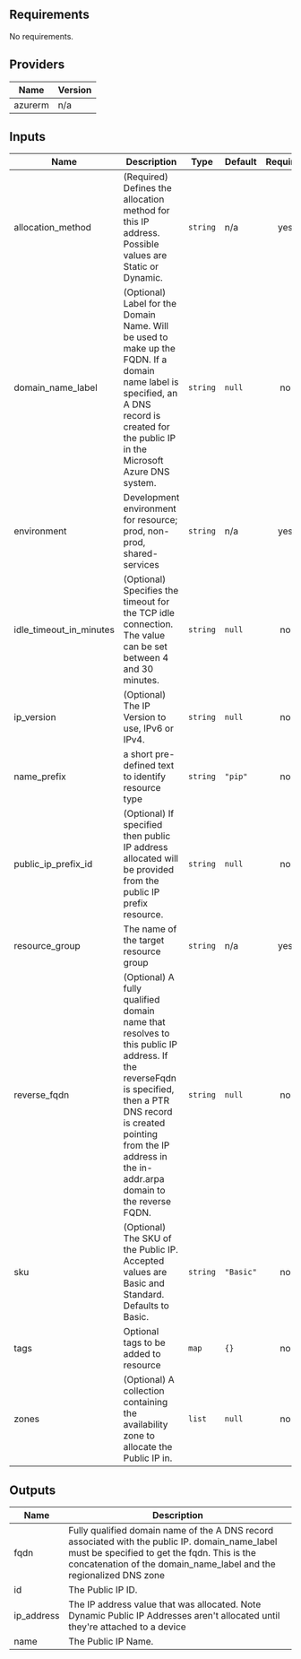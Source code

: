 ## Requirements

No requirements.

## Providers

| Name | Version |
|------|---------|
| azurerm | n/a |

## Inputs

| Name | Description | Type | Default | Required |
|------|-------------|------|---------|:--------:|
| allocation\_method | (Required) Defines the allocation method for this IP address. Possible values are Static or Dynamic. | `string` | n/a | yes |
| domain\_name\_label | (Optional) Label for the Domain Name. Will be used to make up the FQDN. If a domain name label is specified, an A DNS record is created for the public IP in the Microsoft Azure DNS system. | `string` | `null` | no |
| environment | Development environment for resource; prod, non-prod, shared-services | `string` | n/a | yes |
| idle\_timeout\_in\_minutes | (Optional) Specifies the timeout for the TCP idle connection. The value can be set between 4 and 30 minutes. | `string` | `null` | no |
| ip\_version | (Optional) The IP Version to use, IPv6 or IPv4. | `string` | `null` | no |
| name\_prefix | a short pre-defined text to identify resource type | `string` | `"pip"` | no |
| public\_ip\_prefix\_id | (Optional) If specified then public IP address allocated will be provided from the public IP prefix resource. | `string` | `null` | no |
| resource\_group | The name of the target resource group | `string` | n/a | yes |
| reverse\_fqdn | (Optional) A fully qualified domain name that resolves to this public IP address. If the reverseFqdn is specified, then a PTR DNS record is created pointing from the IP address in the in-addr.arpa domain to the reverse FQDN. | `string` | `null` | no |
| sku | (Optional) The SKU of the Public IP. Accepted values are Basic and Standard. Defaults to Basic. | `string` | `"Basic"` | no |
| tags | Optional tags to be added to resource | `map` | `{}` | no |
| zones | (Optional) A collection containing the availability zone to allocate the Public IP in. | `list` | `null` | no |

## Outputs

| Name | Description |
|------|-------------|
| fqdn | Fully qualified domain name of the A DNS record associated with the public IP. domain\_name\_label must be specified to get the fqdn. This is the concatenation of the domain\_name\_label and the regionalized DNS zone |
| id | The Public IP ID. |
| ip\_address | The IP address value that was allocated. Note Dynamic Public IP Addresses aren't allocated until they're attached to a device |
| name | The Public IP Name. |

